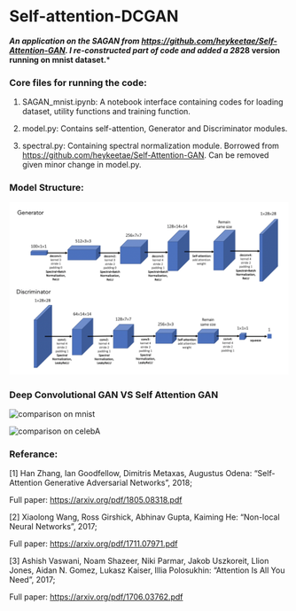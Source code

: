 # Self-attention-DCGAN

***An application on the SAGAN from https://github.com/heykeetae/Self-Attention-GAN. I re-constructed part of code and added a 28*28 version running on mnist dataset.***

### Core files for running the code:

1. SAGAN_mnist.ipynb: A notebook interface containing codes for loading dataset, utility functions and training function.

2. model.py: Contains self-attention, Generator and Discriminator modules.

3. spectral.py: Containing spectral normalization module. Borrowed from https://github.com/heykeetae/Self-Attention-GAN. Can be removed given minor change in model.py.

### Model Structure:

![model_structure](demo/model_structure.png)

### Deep Convolutional GAN VS Self Attention GAN

![comparison on mnist](demo/comparison_mnist.gif)

![comparison on celebA](demo/comparison_celebA.gif)

### Referance:

[1] Han Zhang, Ian Goodfellow, Dimitris Metaxas, Augustus Odena: “Self-Attention Generative Adversarial Networks”, 2018;

Full paper: https://arxiv.org/pdf/1805.08318.pdf

[2] Xiaolong Wang, Ross Girshick, Abhinav Gupta, Kaiming He: “Non-local Neural Networks”, 2017; 

Full paper: https://arxiv.org/pdf/1711.07971.pdf

[3] Ashish Vaswani, Noam Shazeer, Niki Parmar, Jakob Uszkoreit, Llion Jones, Aidan N. Gomez, Lukasz Kaiser, Illia Polosukhin: “Attention Is All You Need”, 2017;

Full paper: https://arxiv.org/pdf/1706.03762.pdf
